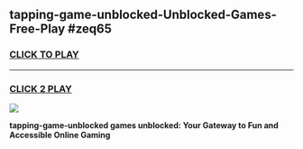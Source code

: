
## tapping-game-unblocked-Unblocked-Games-Free-Play #zeq65
<h3>
<a href="https://us.freeplayer.one?title=tapping-game-unblocked&ref=9M">CLICK TO PLAY</a></h3>
<hr>

<h3>
<a href="https://us.freeplayer.one?title=tapping-game-unblocked&ref=9M">CLICK 2 PLAY</a>
  
</h3>

<a href="https://us.freeplayer.one?title=tapping-game-unblocked&ref=9M"><img src="https://clearcache.store/games.png"></a>


**tapping-game-unblocked games unblocked: Your Gateway to Fun and Accessible Online Gaming**
